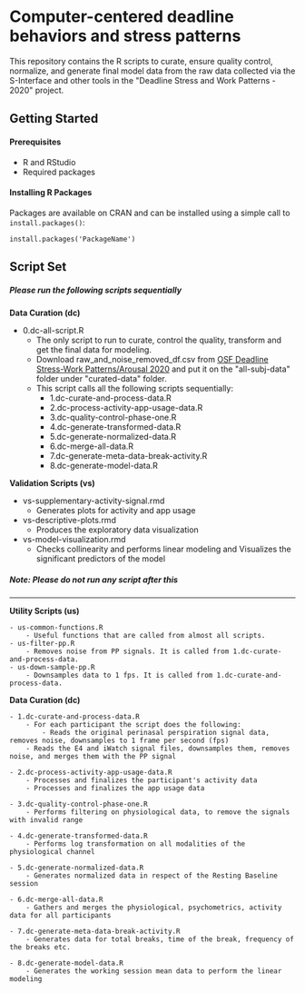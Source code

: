# Computer-centered deadline behaviors and stress patterns
This repository contains the R scripts to curate, ensure quality control, normalize, and generate final model data from the raw data collected
via the S-Interface and other tools in the "Deadline Stress and Work Patterns - 2020" project.


## Getting Started

#### Prerequisites
- R and RStudio
- Required packages

#### Installing R Packages
Packages are available on CRAN and can be installed using a simple call to `install.packages()`:

    install.packages('PackageName')
	
	
## Script Set
##### Please run the following scripts sequentially
**Data Curation (dc)** 

- 0.dc-all-script.R
    - The only script to run to curate, control the quality, transform and get the final data for modeling. 
    - Download raw_and_noise_removed_df.csv from [OSF Deadline Stress-Work Patterns/Arousal 2020](https://osf.io/46x7w) and put it on the "all-subj-data" folder under "curated-data" folder. 
    - This script calls all the following scripts sequentially:
    	- 1.dc-curate-and-process-data.R
    	- 2.dc-process-activity-app-usage-data.R
    	- 3.dc-quality-control-phase-one.R
    	- 4.dc-generate-transformed-data.R
    	- 5.dc-generate-normalized-data.R
    	- 6.dc-merge-all-data.R
    	- 7.dc-generate-meta-data-break-activity.R
    	- 8.dc-generate-model-data.R
	
**Validation Scripts (vs)**

- vs-supplementary-activity-signal.rmd
    - Generates plots for activity and app usage
- vs-descriptive-plots.rmd
    - Produces the exploratory data visualization
- vs-model-visualization.rmd
    - Checks collinearity and performs linear modeling and Visualizes the significant predictors of the model



##### Note: Please do not run any script after this
-------------------------------------------------------------------------------------------------------------
**Utility Scripts (us)**

	- us-common-functions.R
	    - Useful functions that are called from almost all scripts.
	- us-filter-pp.R
	    - Removes noise from PP signals. It is called from 1.dc-curate-and-process-data.
	- us-down-sample-pp.R
	    - Downsamples data to 1 fps. It is called from 1.dc-curate-and-process-data.
	    
	    
**Data Curation (dc)**

	- 1.dc-curate-and-process-data.R
	    - For each participant the script does the following:
	    	- Reads the original perinasal perspiration signal data, removes noise, downsamples to 1 frame per second (fps)
		- Reads the E4 and iWatch signal files, downsamples them, removes noise, and merges them with the PP signal

	- 2.dc-process-activity-app-usage-data.R
	    - Processes and finalizes the participant's activity data
	    - Processes and finalizes the app usage data

	- 3.dc-quality-control-phase-one.R
	    - Performs filtering on physiological data, to remove the signals with invalid range
	
	- 4.dc-generate-transformed-data.R
	    - Performs log transformation on all modalities of the physiological channel
	
	- 5.dc-generate-normalized-data.R
	    - Generates normalized data in respect of the Resting Baseline session
	
	- 6.dc-merge-all-data.R
	    - Gathers and merges the physiological, psychometrics, activity data for all participants
	    
	- 7.dc-generate-meta-data-break-activity.R
	    - Generates data for total breaks, time of the break, frequency of the breaks etc.
	
	- 8.dc-generate-model-data.R
	    - Generates the working session mean data to perform the linear modeling
